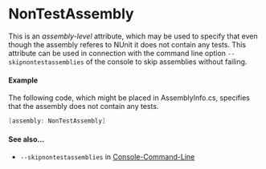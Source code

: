 # NonTestAssembly


This is an _assembly-level_ attribute, which may be used to specify that even though
the assembly referes to NUnit it does not contain any tests. This attribute can be
used in connection with the command line option `--skipnontestassemblies` of the
console to skip assemblies without failing.

#### Example

The following code, which might be placed in AssemblyInfo.cs, specifies that the
assembly does not contain any tests.

```csharp
[assembly: NonTestAssembly]
```


#### See also...
 * `--skipnontestassemblies` in [Console-Command-Line](xref:ConsoleCommandLine)

